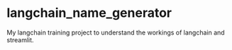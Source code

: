 # langchain_name_generator
My langchain training project to understand the workings of langchain and streamlit. 

